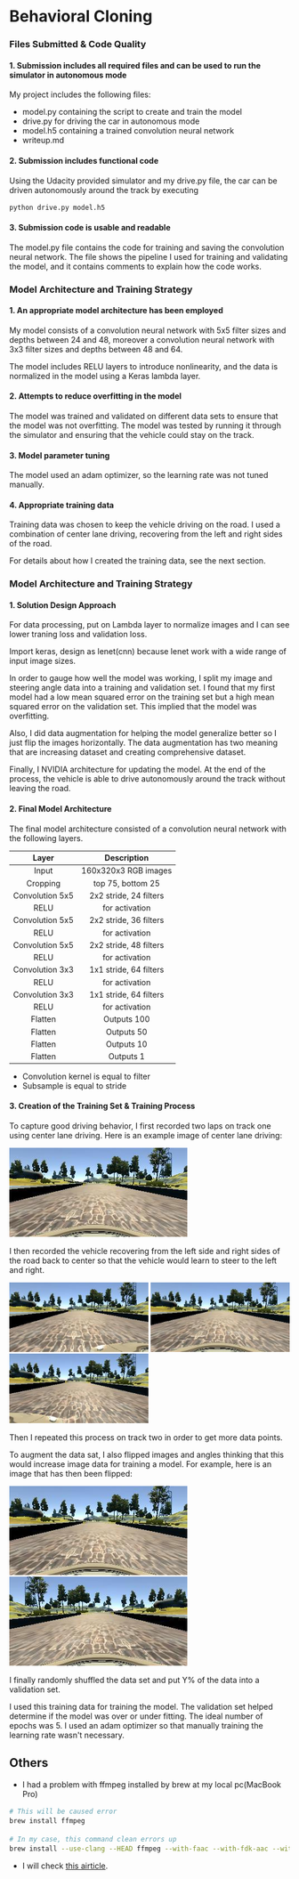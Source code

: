 # **Behavioral Cloning** 

[//]: # (Image References)

[image1]: ./writeup_images/center_2016_12_01_13_30_48_404.jpg "Center Image"
[image2]: ./writeup_images/left_2016_12_01_13_30_48_404.jpg "Left Image"
[image3]: ./writeup_images/right_2016_12_01_13_30_48_404.jpg "Right Image"
[image4]: ./writeup_images/flip_2016_12_01_13_30_48_404.jpg "Flip Image"

### Files Submitted & Code Quality

#### 1. Submission includes all required files and can be used to run the simulator in autonomous mode

My project includes the following files:
* model.py containing the script to create and train the model
* drive.py for driving the car in autonomous mode
* model.h5 containing a trained convolution neural network 
* writeup.md 

#### 2. Submission includes functional code
Using the Udacity provided simulator and my drive.py file, the car can be driven autonomously around the track by executing 
```sh
python drive.py model.h5
```

#### 3. Submission code is usable and readable

The model.py file contains the code for training and saving the convolution neural network. The file shows the pipeline I used for training and validating the model, and it contains comments to explain how the code works.

### Model Architecture and Training Strategy

#### 1. An appropriate model architecture has been employed

My model consists of a convolution neural network with 5x5 filter sizes and depths between 24 and 48, moreover a convolution neural network with 3x3 filter sizes and depths between 48 and 64.

The model includes RELU layers to introduce nonlinearity, and the data is normalized in the model using a Keras lambda layer. 

#### 2. Attempts to reduce overfitting in the model

The model was trained and validated on different data sets to ensure that the model was not overfitting. The model was tested by running it through the simulator and ensuring that the vehicle could stay on the track.

#### 3. Model parameter tuning

The model used an adam optimizer, so the learning rate was not tuned manually.

#### 4. Appropriate training data

Training data was chosen to keep the vehicle driving on the road. I used a combination of center lane driving, recovering from the left and right sides of the road.

For details about how I created the training data, see the next section. 

### Model Architecture and Training Strategy

#### 1. Solution Design Approach

For data processing, put on Lambda layer to normalize images and I can see lower traning loss and validation loss.

Import keras, design as lenet(cnn) because lenet work with a wide range of input image sizes.

In order to gauge how well the model was working, I split my image and steering angle data into a training and validation set. I found that my first model had a low mean squared error on the training set but a high mean squared error on the validation set. This implied that the model was overfitting. 

Also, I did data augmentation for helping the model generalize better so I just flip the images horizontally. The data augmentation has two meaning that are increasing dataset and creating comprehensive dataset.

Finally, I NVIDIA architecture for updating the model. At the end of the process, the vehicle is able to drive autonomously around the track without leaving the road.

#### 2. Final Model Architecture

The final model architecture consisted of a convolution neural network with the following layers.

| Layer | Description |
| :---: | :---: |
| Input | 160x320x3 RGB images |
| Cropping | top 75, bottom 25 |
| Convolution 5x5 | 2x2 stride, 24 filters |
| RELU | for activation |
| Convolution 5x5 | 2x2 stride, 36 filters |
| RELU | for activation |
| Convolution 5x5 | 2x2 stride, 48 filters |
| RELU | for activation |
| Convolution 3x3 | 1x1 stride, 64 filters |
| RELU | for activation |
| Convolution 3x3 | 1x1 stride, 64 filters |
| RELU | for activation |
| Flatten | Outputs 100 |
| Flatten | Outputs 50 |
| Flatten | Outputs 10 |
| Flatten | Outputs 1 |

* Convolution kernel is equal to filter
* Subsample is equal to stride

#### 3. Creation of the Training Set & Training Process

To capture good driving behavior, I first recorded two laps on track one using center lane driving. Here is an example image of center lane driving:

![alt text][image1]

I then recorded the vehicle recovering from the left side and right sides of the road back to center so that the vehicle would learn to steer to the left and right. 

<img src="./writeup_images/left_2016_12_01_13_30_48_404.jpg" width="250"> <img src="./writeup_images/center_2016_12_01_13_30_48_404.jpg" width="250"> <img src="./writeup_images/right_2016_12_01_13_30_48_404.jpg" width="250">

Then I repeated this process on track two in order to get more data points.

To augment the data sat, I also flipped images and angles thinking that this would increase image data for training a model. For example, here is an image that has then been flipped:

![alt text][image1]
![alt text][image4]

I finally randomly shuffled the data set and put Y% of the data into a validation set. 

I used this training data for training the model. The validation set helped determine if the model was over or under fitting. The ideal number of epochs was 5. I used an adam optimizer so that manually training the learning rate wasn't necessary.

## Others
* I had a problem with ffmpeg installed by brew at my local pc(MacBook Pro)
```sh
# This will be caused error
brew install ffmpeg

# In my case, this command clean errors up
brew install --use-clang --HEAD ffmpeg --with-faac --with-fdk-aac --with-ffplay --with-fontconfig --with-freetype --with-frei0r --with-libass --with-libbluray --with-libcaca --with-libquvi --with-libsoxr --with-libvidstab --with-libvorbis --with-libvpx --with-opencore-amr --with-openjpeg --with-openssl --with-opus --with-rtmpdump --with-speex --with-theora --with-tools --with-x265 --enable-libx264 --enable-gpl --enable-libxvid --enable-shared
```
* I will check [this airticle](https://arxiv.org/abs/1708.03798).
